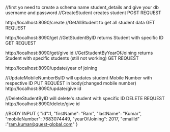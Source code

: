 //first yo need to create a schema name student_details and give your db username and password
//CreateStudent creates student POST REQUEST

http://localhost:8090/create
//GetAllStudent to get all student data GET REQUEST

http://localhost:8090/get
//GetStudentByID returns Student with specific ID GET REQUEST

http://localhost:8090/get/give id 
//GetStudentByYearOfJoining returns Student with specific students (still not working) GET REQUEST

http://localhost:8090/update/year of joining

//UpdateMobileNumberByID will updates student Mobile Number with respective ID PUT REQUEST in body(changed mobile number)
http://localhost:8090/update/give id 

//DeleteStudentByID will delete's student with specific ID DELETE REQUEST
http://localhost:8090/delete/give id

//BODY INPUT
 {
     "id":1,
    "firstName": "Ram",
    "lastName": "Kumar",
    "mobileNumber": 7683074449,
    "yearOfJoining": 2017,
    "emailId"      :"ram.kumar@quest-global.com"
    }
